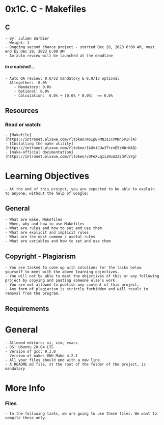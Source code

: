 # 0x1C. C - Makefiles

## C
    - By: Julien Barbier
    - Weight: 1
    - Ongoing second chance project - started Dec 20, 2023 6:00 AM, must end by Dec 29, 2023 6:00 AM
    - An auto review will be launched at the deadline
##### In a nutshell…
    - Auto QA review: 0.0/52 mandatory & 0.0/13 optional
    - Altogether:  0.0%
        - Mandatory: 0.0%
        - Optional: 0.0%
        - Calculation:  0.0% + (0.0% * 0.0%)  == 0.0%




## Resources
### Read or watch:

    - [Makefile] (https://intranet.alxswe.com/rltoken/moIpBFMN3sJcVMNn5VIFlA)
    - [Installing the make utility] (https://intranet.alxswe.com/rltoken/1AUviCUw3TrznESzWbrKAQ)
    - [make-official documentation] (https://intranet.alxswe.com/rltoken/vQFeXLq1izNua2z2dVl5Yg)

# Learning Objectives
    - At the end of this project, you are expected to be able to explain to anyone, without the help of Google:

## General
    - What are make, Makefiles
    - When, why and how to use Makefiles
    - What are rules and how to set and use them
    - What are explicit and implicit rules
    - What are the most common / useful rules  
    - What are variables and how to set and use them

## Copyright - Plagiarism
    - You are tasked to come up with solutions for the tasks below yourself to meet with the above learning objectives.
    - You will not be able to meet the objectives of this or any following project by copying and pasting someone else’s work.
    - You are not allowed to publish any content of this project.
    - Any form of plagiarism is strictly forbidden and will result in removal from the program.


## Requirements

# General
    - Allowed editors: vi, vim, emacs
    - OS: Ubuntu 20.04 LTS
    - Version of gcc: 9.3.0
    - Version of make: GNU Make 4.2.1
    - All your files should end with a new line
    - A README.md file, at the root of the folder of the project, is mandatory
# More Info

### Files
    - In the following tasks, we are going to use these files. We want to compile these only.